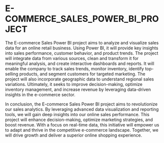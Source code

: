 # E-COMMERCE_SALES_POWER_BI_PROJECT

The E-commerce Sales Power BI project aims to analyze and visualize sales data for an online retail business. Using Power BI, it will provide key insights into sales performance, customer behavior, and product trends. The project will integrate data from various sources, clean and transform it for meaningful analysis, and create interactive dashboards and reports. It will enable the company to track sales trends, monitor inventory, identify top-selling products, and segment customers for targeted marketing. The project will also incorporate geographic data to understand regional sales variations. Ultimately, it seeks to improve decision-making, optimize inventory management, and increase revenue by leveraging data-driven insights in the e-commerce sector.

In conclusion, the E-commerce Sales Power BI project aims to revolutionize our sales analytics. By leveraging advanced data visualization and reporting tools, we will gain deep insights into our online sales performance. This project will enhance decision-making, optimize marketing strategies, and boost revenue. With a focus on real-time data, this initiative will empower us to adapt and thrive in the competitive e-commerce landscape. Together, we will drive growth and deliver a superior online shopping experience.
